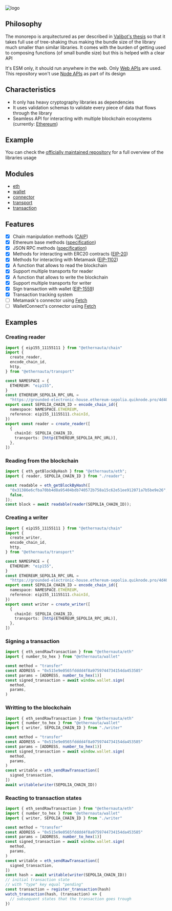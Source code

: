 ![logo](https://github.com/niconiahi/ethernauta/blob/main/assets/logo.svg)

## Philosophy

The monorepo is arquitectured as per described in [Valibot's thesis](https://valibot.dev/thesis.pdf) so that it takes full use of tree-shaking thus making the bundle size of the library much smaller than similar libraries. It comes with the burden of getting used to composing functions (of small bundle size) but this is helped with a clear API

It's ESM only, it should run anywhere in the web. Only [Web APIs](https://developer.mozilla.org/en-US/docs/Web/API) are used. This repository won't use [Node APIs](https://nodejs.org/dist/latest-v18.x/docs/api/) as part of its design

## Characteristics

- It only has heavy cryptography libraries as dependencies
- It uses validation schemas to validate every piece of data that flows through the library
- Seamless API for interacting with multiple blockchain ecosystems (currently: [Ethereum](https://ethereum.org/))

## Example

You can check the [officially maintained repository](https://github.com/niconiahi/ethernauta/blob/main/examples/playground) for a full overview of the libraries usage

## Modules

- [eth](https://github.com/niconiahi/ethernauta/blob/main/packages/eth)
- [wallet](https://github.com/niconiahi/ethernauta/blob/main/packages/wallet)
- [connector](https://github.com/niconiahi/ethernauta/blob/main/packages/connector)
- [transport](https://github.com/niconiahi/ethernauta/blob/main/packages/transport)
- [transaction](https://github.com/niconiahi/ethernauta/blob/main/packages/transaction)

## Features

- [x] Chain manipulation methods ([CAIP](https://github.com/ChainAgnostic/caip-js))
- [x] Ethereum base methods ([specification](https://github.com/ethereum/execution-apis/tree/main/src/eth))
- [x] JSON RPC methods ([specification](https://www.jsonrpc.org/specification))
- [x] Methods for interacting with ERC20 contracts ([EIP-20](https://eips.ethereum.org/EIPS/eip-20))
- [x] Methods for interacting with Metamask ([EIP-1102](https://eips.ethereum.org/EIPS/eip-1102))
- [x] A function that allows to read the blockchain
- [x] Support multiple transports for reader
- [x] A function that allows to write the blockchain
- [x] Support multiple transports for writer
- [x] Sign transaction with wallet ([EIP-1559](https://eips.ethereum.org/EIPS/eip-1559))
- [x] Transaction tracking system
- [ ] Metamask's connector using [Fetch](https://developer.mozilla.org/en-US/docs/Web/API/Fetch_API)
- [ ] WalletConnect's connector using [Fetch](https://developer.mozilla.org/en-US/docs/Web/API/Fetch_API)

## Examples

### Creating reader

```ts
import { eip155_11155111 } from "@ethernauta/chain"
import {
  create_reader,
  encode_chain_id,
  http,
} from "@ethernauta/transport"

const NAMESPACE = {
  ETHEREUM: "eip155",
}
const ETHEREUM_SEPOLIA_RPC_URL =
  "https://grounded-electronic-house.ethereum-sepolia.quiknode.pro/4d40a4c7ec139649d4b1f43f5d536c3756faacc9/"
export const SEPOLIA_CHAIN_ID = encode_chain_id({
  namespace: NAMESPACE.ETHEREUM,
  reference: eip155_11155111.chainId,
})
export const reader = create_reader([
  {
    chainId: SEPOLIA_CHAIN_ID,
    transports: [http(ETHEREUM_SEPOLIA_RPC_URL)],
  },
])
```

### Reading from the blockchain

```ts
import { eth_getBlockByHash } from "@ethernauta/eth";
import { reader, SEPOLIA_CHAIN_ID } from "./reader";

const readable = eth_getBlockByHash([
  "0x31386e6cfba70bb4d8a95404bdb740572b758a15c62e51ee912071a7b5be9e26",
  false,
]);
const block = await readable(reader(SEPOLIA_CHAIN_ID));
```

### Creating a writer

```ts
import { eip155_11155111 } from "@ethernauta/chain"
import {
  create_writer,
  encode_chain_id,
  http,
} from "@ethernauta/transport"

const NAMESPACE = {
  ETHEREUM: "eip155",
}
const ETHEREUM_SEPOLIA_RPC_URL =
  "https://grounded-electronic-house.ethereum-sepolia.quiknode.pro/4d40a4c7ec139649d4b1f43f5d536c3756faacc9/"
export const SEPOLIA_CHAIN_ID = encode_chain_id({
  namespace: NAMESPACE.ETHEREUM,
  reference: eip155_11155111.chainId,
})
export const writer = create_writer([
  {
    chainId: SEPOLIA_CHAIN_ID,
    transports: [http(ETHEREUM_SEPOLIA_RPC_URL)],
  },
])
```

### Signing a transaction

```ts
import { eth_sendRawTransaction } from "@ethernauta/eth"
import { number_to_hex } from "@ethernauta/wallet"

const method = "transfer"
const ADDRESS = "0x515e9e0565fdddd4f8a9759744734154da453585"
const params = [ADDRESS, number_to_hex(1)]
const signed_transaction = await window.wallet.sign(
  method,
  params,
)
```

### Writting to the blockchain

```ts
import { eth_sendRawTransaction } from "@ethernauta/eth"
import { number_to_hex } from "@ethernauta/wallet"
import { writer, SEPOLIA_CHAIN_ID } from "./writer"

const method = "transfer"
const ADDRESS = "0x515e9e0565fdddd4f8a9759744734154da453585"
const params = [ADDRESS, number_to_hex(1)]
const signed_transaction = await window.wallet.sign(
  method,
  params,
)
const writable = eth_sendRawTransaction([
  signed_transaction,
])
await writable(writer(SEPOLIA_CHAIN_ID))
```

### Reacting to transaction states

```ts
import { eth_sendRawTransaction } from "@ethernauta/eth"
import { number_to_hex } from "@ethernauta/wallet"
import { writer, SEPOLIA_CHAIN_ID } from "./writer"

const method = "transfer"
const ADDRESS = "0x515e9e0565fdddd4f8a9759744734154da453585"
const params = [ADDRESS, number_to_hex(1)]
const signed_transaction = await window.wallet.sign(
  method,
  params,
)
const writable = eth_sendRawTransaction([
  signed_transaction,
])
const hash = await writable(writer(SEPOLIA_CHAIN_ID))
// initial transaction state 
// with "type" key equal "pending"
const transaction = register_transaction(hash)
watch_transaction(hash, (transaction) => {
  // subsequent states that the transaction goes trough
})
```
